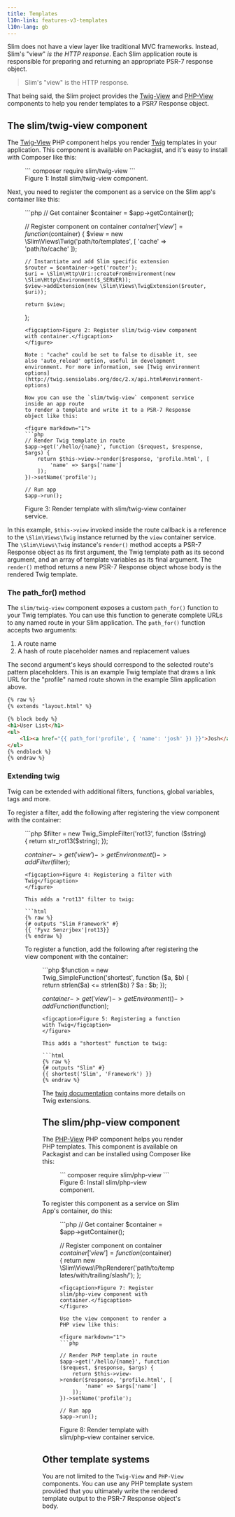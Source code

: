 ```yaml
---
title: Templates
l10n-link: features-v3-templates
l10n-lang: gb
---
```


Slim does not have a view layer like traditional MVC frameworks. Instead,
Slim's "view" _is the HTTP response_. Each Slim application route is responsible
for preparing and returning an appropriate PSR-7 response object.

> Slim's "view" is the HTTP response.

That being said, the Slim project provides the [Twig-View](#the-slimtwig-view-component) and
[PHP-View](#the-slimphp-view-component) components to help you render templates to a PSR7
Response object.

## The slim/twig-view component

The [Twig-View][twigview] PHP component helps you render [Twig][twig]
templates in your application. This component is available on Packagist, and
it's easy to install with Composer like this:

[twigview]: https://github.com/slimphp/Twig-View
[twig]: http://twig.sensiolabs.org/

<figure markdown="1">
```
composer require slim/twig-view
```
<figcaption>Figure 1: Install slim/twig-view component.</figcaption>
</figure>

Next, you need to register the component as a service on the Slim app's
container like this:

<figure markdown="1">
```php
<?php
// Create app
$app = new \Slim\App();

// Get container
$container = $app->getContainer();

// Register component on container
$container['view'] = function ($container) {
    $view = new \Slim\Views\Twig('path/to/templates', [
        'cache' => 'path/to/cache'
    ]);

    // Instantiate and add Slim specific extension
    $router = $container->get('router');
    $uri = \Slim\Http\Uri::createFromEnvironment(new \Slim\Http\Environment($_SERVER));
    $view->addExtension(new \Slim\Views\TwigExtension($router, $uri));

    return $view;
};
```
<figcaption>Figure 2: Register slim/twig-view component with container.</figcaption>
</figure>

Note : "cache" could be set to false to disable it, see also 'auto_reload' option, useful in development environment. For more information, see [Twig environment options](http://twig.sensiolabs.org/doc/2.x/api.html#environment-options)

Now you can use the `slim/twig-view` component service inside an app route
to render a template and write it to a PSR-7 Response object like this:

<figure markdown="1">
```php
// Render Twig template in route
$app->get('/hello/{name}', function ($request, $response, $args) {
    return $this->view->render($response, 'profile.html', [
        'name' => $args['name']
    ]);
})->setName('profile');

// Run app
$app->run();
```
<figcaption>Figure 3: Render template with slim/twig-view container service.</figcaption>
</figure>

In this example, `$this->view` invoked inside the route callback is a reference
to the `\Slim\Views\Twig` instance returned by the `view` container service.
The `\Slim\Views\Twig` instance's `render()` method accepts a PSR-7 Response
object as its first argument, the Twig template path as its second argument,
and an array of template variables as its final argument. The `render()` method
returns a new PSR-7 Response object whose body is the rendered Twig template.

### The path_for() method

The `slim/twig-view` component exposes a custom `path_for()` function
to your Twig templates. You can use this function to generate complete
URLs to any named route in your Slim application. The `path_for()`
function accepts two arguments:

1. A route name
2. A hash of route placeholder names and replacement values

The second argument's keys should correspond to the selected route's pattern
placeholders. This is an example Twig template that draws a link URL
for the "profile" named route shown in the example Slim application above.

```html
{% raw %}
{% extends "layout.html" %}

{% block body %}
<h1>User List</h1>
<ul>
    <li><a href="{{ path_for('profile', { 'name': 'josh' }) }}">Josh</a></li>
</ul>
{% endblock %}
{% endraw %}
```

### Extending twig
Twig can be extended with additional filters, functions, global variables, tags
and more.

To register a filter, add the following after registering the view component
with the container:

<figure markdown="1">
```php
$filter = new Twig_SimpleFilter('rot13', function ($string) {
  return str_rot13($string);
});

$container->get('view')->getEnvironment()->addFilter($filter);
```
<figcaption>Figure 4: Registering a filter with Twig</figcaption>
</figure>

This adds a "rot13" filter to twig:

```html
{% raw %}
{# outputs "Slim Framework" #}
{{ 'Fyvz Senzrjbex'|rot13}}
{% endraw %}
```

To register a function, add the following after registering the view component
with the container:

<figure markdown="1">
```php
$function = new Twig_SimpleFunction('shortest', function ($a, $b) {
  return strlen($a) <= strlen($b) ? $a : $b;
});

$container->get('view')->getEnvironment()->addFunction($function);
```
<figcaption>Figure 5: Registering a function with Twig</figcaption>
</figure>

This adds a "shortest" function to twig:

```html
{% raw %}
{# outputs "Slim" #}
{{ shortest('Slim', 'Framework') }}
{% endraw %}
```

The [twig documentation](https://twig.symfony.com/doc/2.x/advanced.html#creating-an-extension)
contains more details on Twig extensions.

## The slim/php-view component

The [PHP-View][phpview] PHP component helps you render PHP templates.
This component is available on Packagist and can be installed using
Composer like this:

[phpview]: https://github.com/slimphp/PHP-View

<figure markdown="1">
```
composer require slim/php-view
```
<figcaption>Figure 6: Install slim/php-view component.</figcaption>
</figure>

To register this component as a service on Slim App's container, do this:

<figure markdown="1">
```php
<?php
// Create app
$app = new \Slim\App();

// Get container
$container = $app->getContainer();

// Register component on container
$container['view'] = function ($container) {
    return new \Slim\Views\PhpRenderer('path/to/templates/with/trailing/slash/');
};
```
<figcaption>Figure 7: Register slim/php-view component with container.</figcaption>
</figure>

Use the view component to render a PHP view like this:

<figure markdown="1">
```php

// Render PHP template in route
$app->get('/hello/{name}', function ($request, $response, $args) {
    return $this->view->render($response, 'profile.html', [
        'name' => $args['name']
    ]);
})->setName('profile');

// Run app
$app->run();
```
<figcaption>Figure 8: Render template with slim/php-view container service.</figcaption>
</figure>

## Other template systems

You are not limited to the `Twig-View` and `PHP-View` components. You
can use any PHP template system provided that you ultimately write the rendered
template output to the PSR-7 Response object's body.
